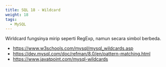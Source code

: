 ```yaml
---
title: SQL 18 - Wildcard
weight: 18
tags:
  - MySQL
---
```


Wirldcard fungsinya mirip seperti RegExp, namun secara simbol berbeda.

- https://www.w3schools.com/mysql/mysql_wildcards.asp
- https://dev.mysql.com/doc/refman/8.0/en/pattern-matching.html
- https://www.javatpoint.com/mysql-wildcards
